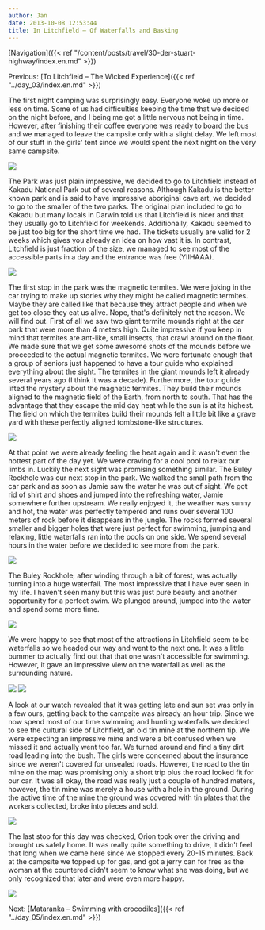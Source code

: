 ```yaml
---
author: Jan
date: 2013-10-08 12:53:44
title: In Litchfield – Of Waterfalls and Basking
---
```


[Navigation]({{< ref "/content/posts/travel/30-der-stuart-highway/index.en.md" >}})

Previous: [To Litchfield – The Wicked Experience]({{< ref "../day_03/index.en.md" >}})

The first night camping was surprisingly easy. Everyone woke up more or less on
time. Some of us had difficulties keeping the time that we decided on the night
before, and I being me got a little nervous not being in time. However, after
finishing their coffee everyone was ready to board the bus and we managed to
leave the campsite only with a slight delay. We left most of our stuff in the
girls' tent since we would spent the next night on the very same campsite.

![](images/entry.jpg)

The Park was just plain impressive, we decided to go to Litchfield instead of
Kakadu National Park out of several reasons. Although Kakadu is the better
known park and is said to have impressive aboriginal cave art, we decided to go
to the smaller of the two parks. The original plan included to go to Kakadu but
many locals in Darwin told us that Litchfield is nicer and that they usually go
to Litchfield for weekends. Additionally, Kakadu seemed to be just too big for
the short time we had. The tickets usually are valid for 2 weeks which gives
you already an idea on how vast it is. In contrast, Litchfield is just fraction
of the size, we managed to see most of the accessible parts in a day and the
entrance was free (YIIHAAA).

![](images/termites.jpg)

The first stop in the park was the magnetic termites. We were joking in the car
trying to make up stories why they might be called magnetic termites. Maybe
they are called like that because they attract people and when we get too close
they eat us alive. Nope, that's definitely not the reason. We will find
out. First of all we saw two giant termite mounds right at the car park that
were more than 4 meters high. Quite impressive if you keep in mind that
termites are ant-like, small insects, that crawl around on the floor. We made
sure that we get some awesome shots of the mounds before we proceeded to the
actual magnetic termites. We were fortunate enough that a group of seniors just
happened to have a tour guide who explained everything about the sight. The
termites in the giant mounds left it already several years ago (I think it was
a decade). Furthermore, the tour guide lifted the mystery about the magnetic
termites. They build their mounds aligned to the magnetic field of the Earth,
from north to south. That has the advantage that they escape the mid day heat
while the sun is at its highest. The field on which the termites build their
mounds felt a little bit like a grave yard with these perfectly aligned
tombstone-like structures.

![](images/termites2.jpg)

At that point we were already feeling the heat again and it wasn't even
the hottest part of the day yet. We were craving for a cool pool to relax our
limbs in. Luckily the next sight was promising something similar. The Buley
Rockhole was our next stop in the park. We walked the small path from the car
park and as soon as Jamie saw the water he was out of sight. We got rid of
shirt and shoes and jumped into the refreshing water, Jamie somewhere further
upstream. We really enjoyed it, the weather was sunny and hot, the water was
perfectly tempered and runs over several 100 meters of rock before it
disappears in the jungle. The rocks formed several smaller and bigger holes
that were just perfect for swimming, jumping and relaxing, little waterfalls
ran into the pools on one side. We spend several hours in the water before we
decided to see more from the park.

![](images/buley.jpg)

The Buley Rockhole, after winding through a bit of forest, was actually turning
into a huge waterfall. The most impressive that I have ever seen in my life. I
haven't seen many but this was just pure beauty and another opportunity
for a perfect swim. We plunged around, jumped into the water and spend some
more time.

![](images/florence.jpg)

We were happy to see that most of the attractions in Litchfield seem to be
waterfalls so we headed our way and went to the next one. It was a little
bummer to actually find out that that one wasn't accessible for swimming.
However, it gave an impressive view on the waterfall as well as the surrounding
nature.

![](images/tolmer2.jpg)
![](images/tolmer.jpg)

A look at our watch revealed that it was getting late and sun set was only in a
few ours, getting back to the campsite was already an hour trip. Since we now
spend most of our time swimming and hunting waterfalls we decided to see the
cultural side of Litchfield, an old tin mine at the northern tip. We were
expecting an impressive mine and were a bit confused when we missed it and
actually went too far. We turned around and find a tiny dirt road leading into
the bush. The girls were concerned about the insurance since we weren't
covered for unsealed roads. However, the road to the tin mine on the map was
promising only a short trip plus the road looked fit for our car. It was all
okay, the road was really just a couple of hundred meters, however, the tin
mine was merely a house with a hole in the ground. During the active time of
the mine the ground was covered with tin plates that the workers collected,
broke into pieces and sold.

![](images/car.jpg)

The last stop for this day was checked, Orion took over the driving and brought
us safely home. It was really quite something to drive, it didn't feel
that long when we came here since we stopped every 20-15 minutes. Back at the
campsite we topped up for gas, and got a jerry can for free as the woman at the
countered didn't seem to know what she was doing, but we only recognized
that later and were even more happy.

![](images/birds.jpg)

Next: [Mataranka – Swimming with crocodiles]({{< ref "../day_05/index.en.md" >}})
